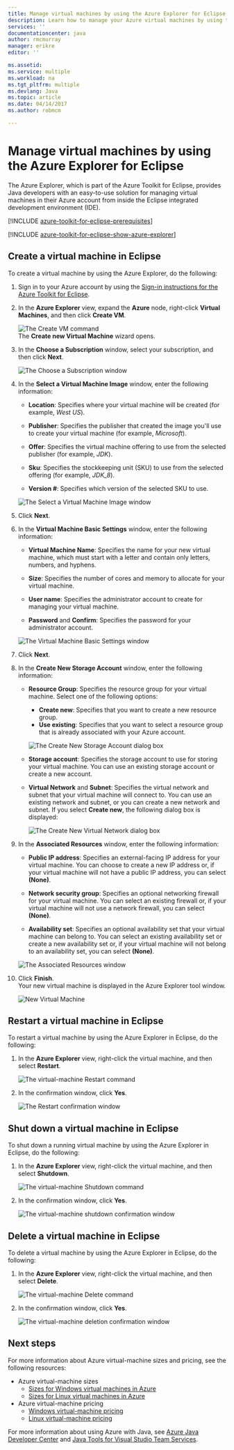 ```yaml
---
title: Manage virtual machines by using the Azure Explorer for Eclipse | Microsoft Docs
description: Learn how to manage your Azure virtual machines by using the Azure Explorer for Eclipse.
services: ''
documentationcenter: java
author: rmcmurray
manager: erikre
editor: ''

ms.assetid: 
ms.service: multiple
ms.workload: na
ms.tgt_pltfrm: multiple
ms.devlang: Java
ms.topic: article
ms.date: 04/14/2017
ms.author: robmcm

---
```


# Manage virtual machines by using the Azure Explorer for Eclipse

The Azure Explorer, which is part of the Azure Toolkit for Eclipse, provides Java developers with an easy-to-use solution for managing virtual machines in their Azure account from inside the Eclipse integrated development environment (IDE).

[!INCLUDE [azure-toolkit-for-eclipse-prerequisites](../includes/azure-toolkit-for-eclipse-prerequisites.md)]

[!INCLUDE [azure-toolkit-for-eclipse-show-azure-explorer](../includes/azure-toolkit-for-eclipse-show-azure-explorer.md)]

## Create a virtual machine in Eclipse

To create a virtual machine by using the Azure Explorer, do the following:

1. Sign in to your Azure account by using the [Sign-in instructions for the Azure Toolkit for Eclipse].

2. In the **Azure Explorer** view, expand the **Azure** node, right-click **Virtual Machines**, and then click **Create VM**.

   ![The Create VM command][CR01]  
   The **Create new Virtual Machine** wizard opens.

3. In the **Choose a Subscription** window, select your subscription, and then click **Next**.

   ![The Choose a Subscription window][CR02]

4. In the **Select a Virtual Machine Image** window, enter the following information:

   * **Location**: Specifies where your virtual machine will be created (for example, *West US*).

   * **Publisher**: Specifies the publisher that created the image you'll use to create your virtual machine (for example, *Microsoft*).

   * **Offer**: Specifies the virtual machine offering to use from the selected publisher (for example, *JDK*).

   * **Sku**: Specifies the stockkeeping unit (SKU) to use from the selected offering (for example, *JDK_8*).

   * **Version #**: Specifies which version of the selected SKU to use.

    ![The Select a Virtual Machine Image window][CR03]

5. Click **Next**.

6. In the **Virtual Machine Basic Settings** window, enter the following information:

   * **Virtual Machine Name**: Specifies the name for your new virtual machine, which must start with a letter and contain only letters, numbers, and hyphens.

   * **Size**: Specifies the number of cores and memory to allocate for your virtual machine.

   * **User name**: Specifies the administrator account to create for managing your virtual machine.

   * **Password** and **Confirm**: Specifies the password for your administrator account.

    ![The Virtual Machine Basic Settings window][CR04]

7. Click **Next**.

8. In the **Create New Storage Account** window, enter the following information:

   * **Resource Group**: Specifies the resource group for your virtual machine. Select one of the following options:
      * **Create new**: Specifies that you want to create a new resource group.
      * **Use existing**: Specifies that you want to select a resource group that is already associated with your Azure account.

      ![The Create New Storage Account dialog box][CR05]

   * **Storage account**: Specifies the storage account to use for storing your virtual machine. You can use an existing storage account or create a new account.

   * **Virtual Network** and **Subnet**: Specifies the virtual network and subnet that your virtual machine will connect to. You can use an existing network and subnet, or you can create a new network and subnet. If you select **Create new**, the following dialog box is displayed:

      ![The Create New Virtual Network dialog box][CR06]

9. In the **Associated Resources** window, enter the following information:

   * **Public IP address**: Specifies an external-facing IP address for your virtual machine. You can choose to create a new IP address or, if your virtual machine will not have a public IP address, you can select **(None)**.

   * **Network security group**: Specifies an optional networking firewall for your virtual machine. You can select an existing firewall or, if your virtual machine will not use a network firewall, you can select **(None)**.

   * **Availability set**: Specifies an optional availability set that your virtual machine can belong to. You can select an existing availability set or create a new availability set or, if your virtual machine will not belong to an availability set, you can select **(None)**.

   ![The Associated Resources window][CR07]

9. Click **Finish**.  
  Your new virtual machine is displayed in the Azure Explorer tool window.

   ![New Virtual Machine][CR08]

## Restart a virtual machine in Eclipse

To restart a virtual machine by using the Azure Explorer in Eclipse, do the following:

1. In the **Azure Explorer** view, right-click the virtual machine, and then select **Restart**.

   ![The virtual-machine Restart command][RE01]

2. In the confirmation window, click **Yes**.

   ![The Restart confirmation window][RE02]

## Shut down a virtual machine in Eclipse

To shut down a running virtual machine by using the Azure Explorer in Eclipse, do the following:

1. In the **Azure Explorer** view, right-click the virtual machine, and then select **Shutdown**.

   ![The virtual-machine Shutdown command][SH01]

2. In the confirmation window, click **Yes**.

   ![The virtual-machine shutdown confirmation window][SH02]

## Delete a virtual machine in Eclipse

To delete a virtual machine by using the Azure Explorer in Eclipse, do the following:

1. In the **Azure Explorer** view, right-click the virtual machine, and then select **Delete**.

   ![The virtual-machine Delete command][DE01]

2. In the confirmation window, click **Yes**.

   ![The virtual-machine deletion confirmation window][DE02]

## Next steps
For more information about Azure virtual-machine sizes and pricing, see the following resources:

* Azure virtual-machine sizes
  * [Sizes for Windows virtual machines in Azure]
  * [Sizes for Linux virtual machines in Azure]
* Azure virtual-machine pricing
  * [Windows virtual-machine pricing]
  * [Linux virtual-machine pricing]


For more information about using Azure with Java, see [Azure Java Developer Center] and [Java Tools for Visual Studio Team Services].

<!-- URL List -->

[Azure Toolkit for Eclipse]: ./azure-toolkit-for-eclipse.md
[Azure Toolkit for IntelliJ]: ./azure-toolkit-for-intellij.md
[Create a Hello World web app for Azure in Eclipse]: ./app-service-web/app-service-web-eclipse-create-hello-world-web-app.md
[Create a Hello World web app for Azure in IntelliJ]: ./app-service-web/app-service-web-intellij-create-hello-world-web-app.md
[Installing the Azure Toolkit for Eclipse]: ./azure-toolkit-for-eclipse-installation.md
[Installing the Azure Toolkit for IntelliJ]: ./azure-toolkit-for-intellij-installation.md
[Sign-in instructions for the Azure Toolkit for Eclipse]: ./azure-toolkit-for-eclipse-sign-in-instructions.md
[Sign-in instructions for the Azure Toolkit for IntelliJ]: ./azure-toolkit-for-intellij-sign-in-instructions.md
[What's new in the Azure Toolkit for Eclipse]: ./azure-toolkit-for-eclipse-whats-new.md
[What's new in the Azure Toolkit for IntelliJ]: ./azure-toolkit-for-intellij-whats-new.md

[Azure Java Developer Center]: https://docs.microsoft.com/java/azure
[Java Tools for Visual Studio Team Services]: https://java.visualstudio.com/

[Sizes for Windows virtual machines in Azure]: /azure/virtual-machines/virtual-machines-windows-sizes
[Sizes for Linux virtual machines in Azure]: /azure/virtual-machines/virtual-machines-linux-sizes
[Windows virtual-machine pricing]: /pricing/details/virtual-machines/windows/
[Linux virtual-machine pricing]: /pricing/details/virtual-machines/linux/

<!-- IMG List -->

[RE01]: ./media/azure-toolkit-for-eclipse-managing-virtual-machines-using-azure-explorer/RE01.png
[RE02]: ./media/azure-toolkit-for-eclipse-managing-virtual-machines-using-azure-explorer/RE02.png

[SH01]: ./media/azure-toolkit-for-eclipse-managing-virtual-machines-using-azure-explorer/SH01.png
[SH02]: ./media/azure-toolkit-for-eclipse-managing-virtual-machines-using-azure-explorer/SH02.png

[DE01]: ./media/azure-toolkit-for-eclipse-managing-virtual-machines-using-azure-explorer/DE01.png
[DE02]: ./media/azure-toolkit-for-eclipse-managing-virtual-machines-using-azure-explorer/DE02.png

[CR01]: ./media/azure-toolkit-for-eclipse-managing-virtual-machines-using-azure-explorer/CR01.png
[CR02]: ./media/azure-toolkit-for-eclipse-managing-virtual-machines-using-azure-explorer/CR02.png
[CR03]: ./media/azure-toolkit-for-eclipse-managing-virtual-machines-using-azure-explorer/CR03.png
[CR04]: ./media/azure-toolkit-for-eclipse-managing-virtual-machines-using-azure-explorer/CR04.png
[CR05]: ./media/azure-toolkit-for-eclipse-managing-virtual-machines-using-azure-explorer/CR05.png
[CR06]: ./media/azure-toolkit-for-eclipse-managing-virtual-machines-using-azure-explorer/CR06.png
[CR07]: ./media/azure-toolkit-for-eclipse-managing-virtual-machines-using-azure-explorer/CR07.png
[CR08]: ./media/azure-toolkit-for-eclipse-managing-virtual-machines-using-azure-explorer/CR08.png
